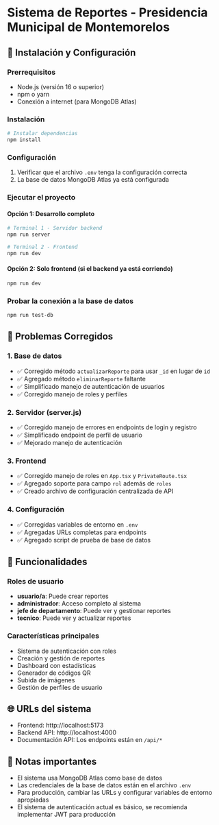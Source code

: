 # Sistema de Reportes - Presidencia Municipal de Montemorelos

## 🚀 Instalación y Configuración

### Prerrequisitos
- Node.js (versión 16 o superior)
- npm o yarn
- Conexión a internet (para MongoDB Atlas)

### Instalación
```bash
# Instalar dependencias
npm install
```

### Configuración
1. Verificar que el archivo `.env` tenga la configuración correcta
2. La base de datos MongoDB Atlas ya está configurada

### Ejecutar el proyecto

#### Opción 1: Desarrollo completo
```bash
# Terminal 1 - Servidor backend
npm run server

# Terminal 2 - Frontend
npm run dev
```

#### Opción 2: Solo frontend (si el backend ya está corriendo)
```bash
npm run dev
```

### Probar la conexión a la base de datos
```bash
npm run test-db
```

## 🔧 Problemas Corregidos

### 1. Base de datos
- ✅ Corregido método `actualizarReporte` para usar `_id` en lugar de `id`
- ✅ Agregado método `eliminarReporte` faltante
- ✅ Simplificado manejo de autenticación de usuarios
- ✅ Corregido manejo de roles y perfiles

### 2. Servidor (server.js)
- ✅ Corregido manejo de errores en endpoints de login y registro
- ✅ Simplificado endpoint de perfil de usuario
- ✅ Mejorado manejo de autenticación

### 3. Frontend
- ✅ Corregido manejo de roles en `App.tsx` y `PrivateRoute.tsx`
- ✅ Agregado soporte para campo `rol` además de `roles`
- ✅ Creado archivo de configuración centralizada de API

### 4. Configuración
- ✅ Corregidas variables de entorno en `.env`
- ✅ Agregadas URLs completas para endpoints
- ✅ Agregado script de prueba de base de datos

## 🎯 Funcionalidades

### Roles de usuario
- **usuario/a**: Puede crear reportes
- **administrador**: Acceso completo al sistema
- **jefe de departamento**: Puede ver y gestionar reportes
- **tecnico**: Puede ver y actualizar reportes

### Características principales
- Sistema de autenticación con roles
- Creación y gestión de reportes
- Dashboard con estadísticas
- Generador de códigos QR
- Subida de imágenes
- Gestión de perfiles de usuario

## 🌐 URLs del sistema
- Frontend: http://localhost:5173
- Backend API: http://localhost:4000
- Documentación API: Los endpoints están en `/api/*`

## 📝 Notas importantes
- El sistema usa MongoDB Atlas como base de datos
- Las credenciales de la base de datos están en el archivo `.env`
- Para producción, cambiar las URLs y configurar variables de entorno apropiadas
- El sistema de autenticación actual es básico, se recomienda implementar JWT para producción